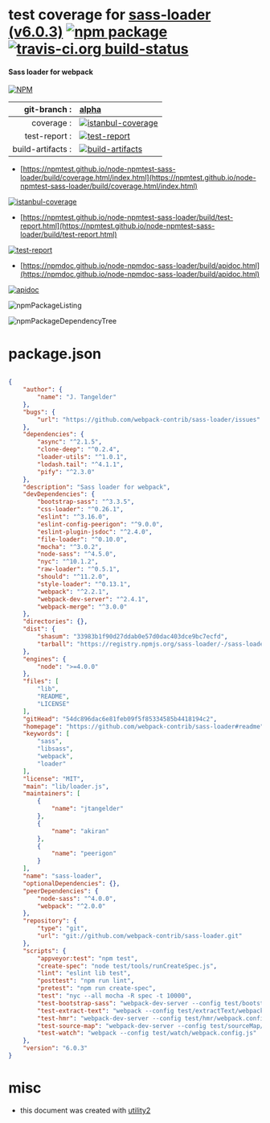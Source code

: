 # test coverage for  [sass-loader (v6.0.3)](https://github.com/webpack-contrib/sass-loader#readme)  [![npm package](https://img.shields.io/npm/v/npmtest-sass-loader.svg?style=flat-square)](https://www.npmjs.org/package/npmtest-sass-loader) [![travis-ci.org build-status](https://api.travis-ci.org/npmtest/node-npmtest-sass-loader.svg)](https://travis-ci.org/npmtest/node-npmtest-sass-loader)
#### Sass loader for webpack

[![NPM](https://nodei.co/npm/sass-loader.png?downloads=true&downloadRank=true&stars=true)](https://www.npmjs.com/package/sass-loader)

| git-branch : | [alpha](https://github.com/npmtest/node-npmtest-sass-loader/tree/alpha)|
|--:|:--|
| coverage : | [![istanbul-coverage](https://npmtest.github.io/node-npmtest-sass-loader/build/coverage.badge.svg)](https://npmtest.github.io/node-npmtest-sass-loader/build/coverage.html/index.html)|
| test-report : | [![test-report](https://npmtest.github.io/node-npmtest-sass-loader/build/test-report.badge.svg)](https://npmtest.github.io/node-npmtest-sass-loader/build/test-report.html)|
| build-artifacts : | [![build-artifacts](https://npmtest.github.io/node-npmtest-sass-loader/glyphicons_144_folder_open.png)](https://github.com/npmtest/node-npmtest-sass-loader/tree/gh-pages/build)|

- [https://npmtest.github.io/node-npmtest-sass-loader/build/coverage.html/index.html](https://npmtest.github.io/node-npmtest-sass-loader/build/coverage.html/index.html)

[![istanbul-coverage](https://npmtest.github.io/node-npmtest-sass-loader/build/screenCapture.buildCi.browser.%252Ftmp%252Fbuild%252Fcoverage.lib.html.png)](https://npmtest.github.io/node-npmtest-sass-loader/build/coverage.html/index.html)

- [https://npmtest.github.io/node-npmtest-sass-loader/build/test-report.html](https://npmtest.github.io/node-npmtest-sass-loader/build/test-report.html)

[![test-report](https://npmtest.github.io/node-npmtest-sass-loader/build/screenCapture.buildCi.browser.%252Ftmp%252Fbuild%252Ftest-report.html.png)](https://npmtest.github.io/node-npmtest-sass-loader/build/test-report.html)

- [https://npmdoc.github.io/node-npmdoc-sass-loader/build/apidoc.html](https://npmdoc.github.io/node-npmdoc-sass-loader/build/apidoc.html)

[![apidoc](https://npmdoc.github.io/node-npmdoc-sass-loader/build/screenCapture.buildCi.browser.%252Ftmp%252Fbuild%252Fapidoc.html.png)](https://npmdoc.github.io/node-npmdoc-sass-loader/build/apidoc.html)

![npmPackageListing](https://npmtest.github.io/node-npmtest-sass-loader/build/screenCapture.npmPackageListing.svg)

![npmPackageDependencyTree](https://npmtest.github.io/node-npmtest-sass-loader/build/screenCapture.npmPackageDependencyTree.svg)



# package.json

```json

{
    "author": {
        "name": "J. Tangelder"
    },
    "bugs": {
        "url": "https://github.com/webpack-contrib/sass-loader/issues"
    },
    "dependencies": {
        "async": "^2.1.5",
        "clone-deep": "^0.2.4",
        "loader-utils": "^1.0.1",
        "lodash.tail": "^4.1.1",
        "pify": "^2.3.0"
    },
    "description": "Sass loader for webpack",
    "devDependencies": {
        "bootstrap-sass": "^3.3.5",
        "css-loader": "^0.26.1",
        "eslint": "^3.16.0",
        "eslint-config-peerigon": "^9.0.0",
        "eslint-plugin-jsdoc": "^2.4.0",
        "file-loader": "^0.10.0",
        "mocha": "^3.0.2",
        "node-sass": "^4.5.0",
        "nyc": "^10.1.2",
        "raw-loader": "^0.5.1",
        "should": "^11.2.0",
        "style-loader": "^0.13.1",
        "webpack": "^2.2.1",
        "webpack-dev-server": "^2.4.1",
        "webpack-merge": "^3.0.0"
    },
    "directories": {},
    "dist": {
        "shasum": "33983b1f90d27ddab0e57d0dac403dce9bc7ecfd",
        "tarball": "https://registry.npmjs.org/sass-loader/-/sass-loader-6.0.3.tgz"
    },
    "engines": {
        "node": ">=4.0.0"
    },
    "files": [
        "lib",
        "README",
        "LICENSE"
    ],
    "gitHead": "54dc896dac6e81feb09f5f85334585b4418194c2",
    "homepage": "https://github.com/webpack-contrib/sass-loader#readme",
    "keywords": [
        "sass",
        "libsass",
        "webpack",
        "loader"
    ],
    "license": "MIT",
    "main": "lib/loader.js",
    "maintainers": [
        {
            "name": "jtangelder"
        },
        {
            "name": "akiran"
        },
        {
            "name": "peerigon"
        }
    ],
    "name": "sass-loader",
    "optionalDependencies": {},
    "peerDependencies": {
        "node-sass": "^4.0.0",
        "webpack": "^2.0.0"
    },
    "repository": {
        "type": "git",
        "url": "git://github.com/webpack-contrib/sass-loader.git"
    },
    "scripts": {
        "appveyor:test": "npm test",
        "create-spec": "node test/tools/runCreateSpec.js",
        "lint": "eslint lib test",
        "posttest": "npm run lint",
        "pretest": "npm run create-spec",
        "test": "nyc --all mocha -R spec -t 10000",
        "test-bootstrap-sass": "webpack-dev-server --config test/bootstrapSass/webpack.config.js --content-base ./test/bootstrapSass",
        "test-extract-text": "webpack --config test/extractText/webpack.config.js",
        "test-hmr": "webpack-dev-server --config test/hmr/webpack.config.js --content-base ./test/hmr --hot --inline",
        "test-source-map": "webpack-dev-server --config test/sourceMap/webpack.config.js --content-base ./test/sourceMap --inline",
        "test-watch": "webpack --config test/watch/webpack.config.js"
    },
    "version": "6.0.3"
}
```



# misc
- this document was created with [utility2](https://github.com/kaizhu256/node-utility2)
